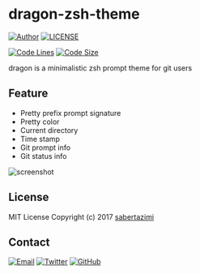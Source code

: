 # dragon-zsh-theme

[![Author](https://img.shields.io/badge/author-sabertaz-lightgrey?style=for-the-badge)](https://github.com/sabertazimi)
[![LICENSE](https://img.shields.io/github/license/sabertazimi/dragon-zsh-theme?style=for-the-badge)](https://raw.githubusercontent.com/sabertazimi/dragon-zsh-theme/main/LICENSE)

[![Code Lines](https://tokei.rs/b1/github/sabertazimi/dragon-zsh-theme?style=for-the-badge&logo=visualstudiocode)](https://github.com/sabertazimi/dragon-zsh-theme)
[![Code Size](https://img.shields.io/github/languages/code-size/sabertazimi/dragon-zsh-theme?logo=visualstudiocode&style=for-the-badge)](https://github.com/sabertazimi/dragon-zsh-theme)

dragon is a minimalistic zsh prompt theme for git users

## Feature

*   Pretty prefix prompt signature
*   Pretty color
*   Current directory
*   Time stamp
*   Git prompt info
*   Git status info

![screenshot](https://github.com/sabertazimi/dragon-zsh-theme/raw/main/dragon-zsh-theme.png)

## License

MIT License Copyright (c) 2017 [sabertazimi](https://github.com/sabertazimi)

## Contact

[![Email](https://img.shields.io/badge/-Gmail-ea4335?style=for-the-badge&logo=gmail&logoColor=white)](mailto:sabertazimi@gmail.com)
[![Twitter](https://img.shields.io/badge/-Twitter-1da1f2?style=for-the-badge&logo=twitter&logoColor=white)](https://twitter.com/sabertazimi)
[![GitHub](https://img.shields.io/badge/-GitHub-181717?style=for-the-badge&logo=github&logoColor=white)](https://github.com/sabertazimi)
